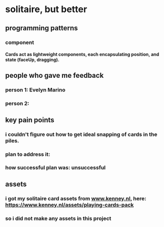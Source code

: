 # solitaire, but better


## programming patterns
### component
#### Cards act as lightweight components, each encapsulating position, and state (faceUp, dragging).

## people who gave me feedback
### person 1: Evelyn Marino

### person 2:

## key pain points
### i couldn't figure out how to get ideal snapping of cards in the piles.
### plan to address it:
### how successful plan was: unsuccessful

## assets
### i got my solitaire card assets from www.kenney.nl, here: https://www.kenney.nl/assets/playing-cards-pack
### so i did not make any assets in this project


